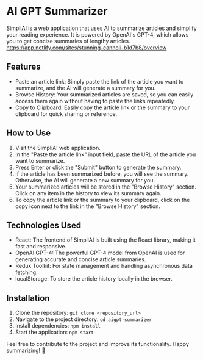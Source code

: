 # AI GPT Summarizer

SimpliAI is a web application that uses AI to summarize articles and simplify your reading experience. It is powered by OpenAI's GPT-4, which allows you to get concise summaries of lengthy articles.
https://app.netlify.com/sites/stunning-cannoli-b1d7b8/overview


## Features

- Paste an article link: Simply paste the link of the article you want to summarize, and the AI will generate a summary for you.
- Browse History: Your summarized articles are saved, so you can easily access them again without having to paste the links repeatedly.
- Copy to Clipboard: Easily copy the article link or the summary to your clipboard for quick sharing or reference.

## How to Use

1. Visit the SimpliAI web application.
2. In the "Paste the article link" input field, paste the URL of the article you want to summarize.
3. Press Enter or click the "Submit" button to generate the summary.
4. If the article has been summarized before, you will see the summary. Otherwise, the AI will generate a new summary for you.
5. Your summarized articles will be stored in the "Browse History" section. Click on any item in the history to view its summary again.
6. To copy the article link or the summary to your clipboard, click on the copy icon next to the link in the "Browse History" section.

## Technologies Used

- React: The frontend of SimpliAI is built using the React library, making it fast and responsive.
- OpenAI GPT-4: The powerful GPT-4 model from OpenAI is used for generating accurate and concise article summaries.
- Redux Toolkit: For state management and handling asynchronous data fetching.
- localStorage: To store the article history locally in the browser.

## Installation

1. Clone the repository: `git clone <repository_url>`
2. Navigate to the project directory: `cd aigpt-summarizer`
3. Install dependencies: `npm install`
4. Start the application: `npm start`


Feel free to contribute to the project and improve its functionality. Happy summarizing! 🚀
